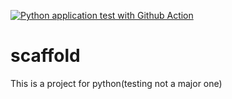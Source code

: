 [![Python application test with Github Action](https://github.com/variableCharacter/scaffold/actions/workflows/main.yml/badge.svg)](https://github.com/variableCharacter/scaffold/actions/workflows/main.yml)

# scaffold
This is a project for python(testing not a major one)
